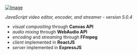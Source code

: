 [![Image](https://moviemasher.com/media/img/moviemasher.svg "Movie Masher")](https://moviemasher.com)

_JavaScript video editor, encoder, and streamer - version 5.0.4_

- _visual compositing_ through **Canvas API**
- _audio mixing_ through **WebAudio API**
- _encoding_ and _streaming_ through **FFmpeg**
- _client_ implemented in **ReactJS**
- _server_ implemented in **ExpressJS**
